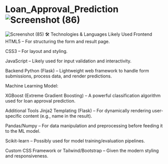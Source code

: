 # Loan_Approval_Prediction![Screenshot (86)](https://github.com/user-attachments/assets/42fb2387-a550-4255-9cb9-052e7aed94d5)
![Screenshot (85)](https://github.com/user-attachments/assets/444c02d9-475f-47a2-83de-af40115866bd)
🛠️ Technologies & Languages Likely Used
Frontend
HTML5 – For structuring the form and result page.

CSS3 – For layout and styling.

JavaScript – Likely used for input validation and interactivity.

Backend
Python (Flask) – Lightweight web framework to handle form submissions, process data, and render predictions.

Machine Learning Model:

XGBoost (Extreme Gradient Boosting) – A powerful classification algorithm used for loan approval prediction.

Additional Tools
Jinja2 Templating (Flask) – For dynamically rendering user-specific content (e.g., name in the result).

Pandas/Numpy – For data manipulation and preprocessing before feeding it to the ML model.

Scikit-learn – Possibly used for model training/evaluation pipelines.

Custom CSS Framework or Tailwind/Bootstrap – Given the modern styling and responsiveness.
